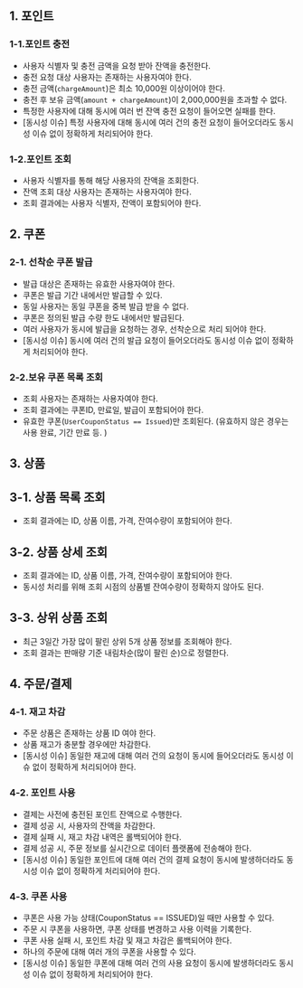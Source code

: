 ## 1. 포인트
### 1-1.포인트 충전

- 사용자 식별자 및 충전 금액을 요청 받아 잔액을 충전한다.
- 충전 요청 대상 사용자는 존재하는 사용자여야 한다.
- 충전 금액(`chargeAmount`)은 최소 10,000원 이상이어야 한다.
- 충전 후 보유 금액(`amount + chargeAmount`)이 2,000,000원을 초과할 수 없다.
- 특정한 사용자에 대해 동시에 여러 번 잔액 충전 요청이 들어오면 실패를 한다.
- [동시성 이슈] 특정 사용자에 대해 동시에 여러 건의 충전 요청이 들어오더라도 동시성 이슈 없이 정확하게 처리되어야 한다.

### 1-2.포인트 조회

- 사용자 식별자를 통해 해당 사용자의 잔액을 조회한다.
- 잔액 조회 대상 사용자는 존재하는 사용자여야 한다.
- 조회 결과에는 사용자 식별자, 잔액이 포함되어야 한다.

## 2. 쿠폰

### 2-1. 선착순 쿠폰 발급
- 발급 대상은 존재하는 유효한 사용자여야 한다.
- 쿠폰은 발급 기간 내에서만 발급할 수 있다.
- 동일 사용자는 동일 쿠폰을 중복 발급 받을 수 없다.
- 쿠폰은 정의된 발급 수량 한도 내에서만 발급된다.
- 여러 사용자가 동시에 발급을 요청하는 경우, 선착순으로 처리 되어야 한다.
- [동시성 이슈] 동시에 여러 건의 발급 요청이 들어오더라도 동시성 이슈 없이 정확하게 처리되어야 한다.

### 2-2.보유 쿠폰 목록 조회

- 조회 사용자는 존재하는 사용자여야 한다.
- 조회 결과에는 쿠폰ID, 만료일, 발급이 포함되어야 한다.
- 유효한 쿠폰(`UserCouponStatus == Issued`)만 조회된다. (유효하지 않은 경우는 사용 완료, 기간 만료 등.
  )

## 3. 상품
## 3-1. 상품 목록 조회
- 조회 결과에는 ID, 상품 이름, 가격, 잔여수량이 포함되어야 한다.

## 3-2. 상품 상세 조회
- 조회 결과에는 ID, 상품 이름, 가격, 잔여수량이 포함되어야 한다.
- 동시성 처리를 위해 조회 시점의 상품별 잔여수량이 정확하지 않아도 된다.

## 3-3. 상위 상품 조회
- 최근 3일간 가장 많이 팔린 상위 5개 상품 정보를 조회해야 한다.
- 조회 결과는 판매량 기준 내림차순(많이 팔린 순)으로 정렬한다.

## 4. 주문/결제
### 4-1. 재고 차감
- 주문 상품은 존재하는 상품 ID 여야 한다.
- 상품 재고가 충분할 경우에만 차감한다.
- [동시성 이슈] 동일한 재고에 대해 여러 건의 요청이 동시에 들어오더라도 동시성 이슈 없이 정확하게 처리되어야 한다.

### 4-2. 포인트 사용
- 결제는 사전에 충전된 포인트 잔액으로 수행한다.
- 결제 성공 시, 사용자의 잔액을 차감한다.
- 결제 실패 시, 재고 차감 내역은 롤백되어야 한다.
- 결제 성공 시, 주문 정보를 실시간으로 데이터 플랫폼에 전송해야 한다.
- [동시성 이슈] 동일한 포인트에 대해 여러 건의 결제 요청이 동시에 발생하더라도 동시성 이슈 없이 정확하게 처리되어야 한다.

### 4-3. 쿠폰 사용
- 쿠폰은 사용 가능 상태(CouponStatus == ISSUED)일 때만 사용할 수 있다.
- 주문 시 쿠폰을 사용하면, 쿠폰 상태를 변경하고 사용 이력을 기록한다.
- 쿠폰 사용 실패 시, 포인트 차감 및 재고 차감은 롤백되어야 한다.
- 하나의 주문에 대해 여러 개의 쿠폰을 사용할 수 있다.
- [동시성 이슈] 동일한 쿠폰에 대해 여러 건의 사용 요청이 동시에 발생하더라도 동시성 이슈 없이 정확하게 처리되어야 한다.
